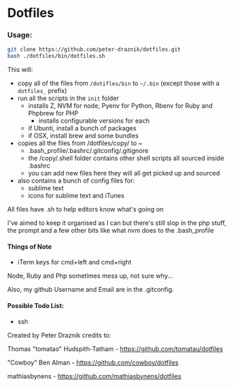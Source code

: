 # Dotfiles

### Usage:
```bash
git clone https://github.com/peter-draznik/dotfiles.git
bash ./dotfiles/bin/dotfiles.sh
```

This will:

- copy all of the files from `/dotifles/bin` to `~/.bin` (except those with a `dotfiles_` prefix)
- run all the scripts in the `init` folder
    - installs Z, NVM for node, Pyenv for Python, Rbenv for Ruby and Phpbrew for PHP
        - installs configurable versions for each
    - if Ubunti, install a bunch of packages
    - if OSX, install brew and some bundles
- copies all the files from /dotfiles/copy/ to ~
    - .bash_profile/.bashrc/.gitconfig/.gitignore
    - the /copy/.shell folder contains other shell scripts all sourced inside .bashrc
    - you can add new files here they will all get picked up and sourced
- also contains a bunch of config files for:
	- sublime text
	- icons for sublime text and iTunes

All files have .sh to help editors know what's going on

I've aimed to keep it organised as I can but there's still slop in the php stuff, the prompt and a few other bits like what nvm does to the .bash_profile

#### Things of Note

- iTerm keys for cmd+left and cmd+right

Node, Ruby and Php sometimes mess up, not sure why...

Also, my github Username and Email are in the .gitconfig.

#### Possible Todo List: 
- ssh

Created by Peter Draznik
credits to: 

Thomas "tomatao" Hudspith-Tatham - https://github.com/tomatau/dotfiles

"Cowboy" Ben Alman - https://github.com/cowboy/dotfiles

mathiasbynens - https://github.com/mathiasbynens/dotfiles
